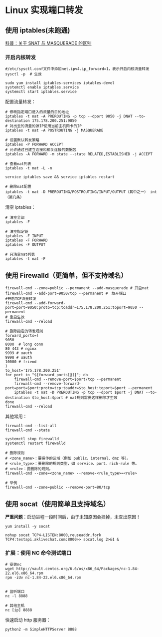 # Linux 实现端口转发

## 使用 iptables(未跑通)

[科普：关于 SNAT 与 MASQUERADE 的区别](https://blog.51cto.com/dengaosky/2129665)

### 开启内核转发
```shell
#/etc/sysctl.conf文件中添加net.ipv4.ip_forward=1，表示开启内核流量转发
sysctl -p  # 生效
```
```shell
sudo yum install iptables-services iptables-devel
systemctl enable iptables.service 
systemctl start iptables.service
```

配置流量转发：
```shell
# 修改指定端口进入的流量的目的地址
iptables -t nat -A PREROUTING -p tcp --dport 9050 -j DNAT --to-destination 175.178.200.251:9050
# 对出去的流量的源IP使用当前主机网卡的IP
iptables -t nat -A POSTROUTING -j MASQUERADE  

# 设置默认转发策略
iptables -P FORWARD ACCEPT
# 允许通过已建立连接和相关连接的数据包
iptables -A FORWARD -m state --state RELATED,ESTABLISHED -j ACCEPT

# 查看nat列表
iptables -t nat -L -n

service iptables save && service iptables restart

# 删除nat配置
iptables -t nat -D PREROUTING/POSTROUTING/INPUT/OUTPUT（其中之一） int（第几条）
```

清空 iptables：
```shell
# 清空全部
iptables -F

# 清空指定链
iptables -F INPUT
iptables -F FORWARD
iptables -F OUTPUT

# 只清空nat列表
iptables -t nat -F
```


## 使用 Firewalld（更简单，但不支持域名）
```shell
firewall-cmd --zone=public --permanent --add-masquerade # 开启nat
firewall-cmd --add-port=9050/tcp --permanent #　放开端口
#开启TCP流量转发
firewall-cmd --add-forward-port=port=9050:proto=tcp:toaddr=175.178.200.251:toport=9050 --permanent
# 重启生效
firewall-cmd --reload

# 删除指定的转发规则
forward_ports=(
9050
8000  # long conn
80 443 # nginx
9999 # uauth
9998 # uauth
10000 # friend
)
to_host='175.178.200.251'
for port in "${forward_ports[@]}"; do
    firewall-cmd --remove-port=$port/tcp --permanent
    firewall-cmd --remove-forward-port=port=$port:proto=tcp:toaddr=$to_host:toport=$port --permanent
    iptables -t nat -D PREROUTING -p tcp --dport $port -j DNAT --to-destination $to_host:$port # nat规则需要这样删除才生效
done
firewall-cmd --reload
```

其他常用：
```shell
firewall-cmd --list-all
firewall-cmd --state

systemctl stop firewalld
systemctl restart firewalld

# 删除规则
# <zone_name>：要操作的区域（例如 public、internal、dmz 等）。
# <rule_type>：要删除的规则类型，如 service、port、rich-rule 等。
# <rule>：要删除的规则。
firewall-cmd --zone=<zone_name> --remove-<rule_type>=<rule>

# 举例
firewall-cmd --zone=public --remove-port=80/tcp
```

## 使用 socat（使用简单且支持域名）
**严重问题**：启动进程一段时间后，由于未知原因会挂掉，未查出原因！
```shell
yum install -y socat

nohup socat TCP4-LISTEN:8000,reuseaddr,fork TCP4:testapi.aklivechat.com:8000>> socat.log 2>&1 &
```


### 扩展：使用 NC 命令测试端口
```shell
# 安装nc
wget http://vault.centos.org/6.6/os/x86_64/Packages/nc-1.84-22.el6.x86_64.rpm
rpm -iUv nc-1.84-22.el6.x86_64.rpm


# 监听端口
nc -l 8888

# 其他主机
nc [ip] 8888
```

快速启动 http 服务器：
```shell
python2 -m SimpleHTTPServer 8888
```